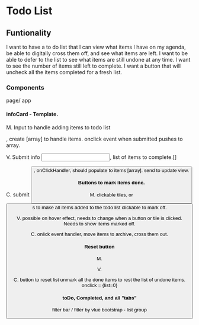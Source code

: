# Todo List

## Funtionality
I want to have a to do list that I  can view what items I have on my agenda, be able to digitally cross them off, and see what items are left. I want to be able to defer to the list to see what items are still undone at any time. I want to see the number of items still left to complete. I want a button that will uncheck all the items completed for a fresh list.

### Components
page/ app


#### infoCard - Template.

M. Input to handle adding items to todo list <form>, create [array] to handle items.
onclick event when submitted pushes to array.

V. Submit info <input>, list of items to complete.[]

C. submit <button>, onClickHandler, should populate to items [array]. send to update view.


#### Buttons to mark items done.
M. clickable tiles, or <button>s to make all items added to the todo list clickable to mark off.

V. possible on hover effect, needs to change when a button or tile is clicked. Needs to show items marked off.

C. onlick event handler, move items to archive, cross them out.


#### Reset button
M.

V.

C. button to reset list unmark all the done items to rest the list of undone items.
onclick = {list=0}

#### toDo, Completed, and all "tabs"
filter bar / fitler by vlue
bootstrap - list group